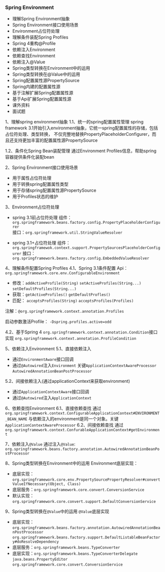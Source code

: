 ### Spring Environment
- 理解Spring Environment抽象
- Spring Environment接口使用场景
- Environment占位符处理
- 理解条件装配Spring Profiles
- Spring 4重构@Profile
- 依赖注入Environment
- 依赖查找Environment
- 依赖注入@Value
- Spring类型转换在Environment中的运用
- Spring类型转换在@Value中的运用
- Spring配置属性源PropertySource
- Spring内建的配置属性源
- 基于注解扩展Spring配置属性源
- 基于Api扩展Spring配置属性源
- 课外资料
- 面试题

1、理解spring environment抽象
1.1、统一的spring配置属性管理
spring framework 3.1开始引入environment抽象，它统一spring配置属性的存储，包括占位符处理、类型转换，
不仅完整地替换PropertyPlaceholderConfigurer，而且还支持更加丰富的配置属性源PropertySource

1.2、条件化Spring Bean装配管理
通过Environment Profiles信息，帮助spring容器提供条件化装配bean

2、Spring Environment接口使用场景
- 用于属性占位符处理
- 用于转换spring配置属性类型
- 用于存储spring配置属性源PropertySource
- 用于Profiles状态的维护

3、Environment占位符处理
- spring 3.1前占位符处理
  组件：`org.springframework.beans.factory.config.PropertyPlaceholderConfigurer`   
  接口：`org.springframework.util.StringValueResolver`

- spring 3.1+占位符处理
  组件：`org.springframewok.context.support.PropertySourcesPlaceholderConfigurer`
  接口：`org.springframework.beans.factory.config.EmbeddedValueResolver`

4、理解条件配置Spring Profiles
4.1、Spring 3.1条件配置
Api：`org.springframework.core.env.ConfigurableEnvironment`
- 修改：`addActiveProfile(String)` `setActiveProfiles(String...)` `setDefaultProfiles(String...)`
- 获取：`getActiveProfiles()` `getDefaultProfles()`
- 匹配： `acceptsProfiles(String)` `acceptsProfiles(Profiles)`

注解：`@org.springframework.context.annotation.Profiles`

启动参数激活Profile： `-Dspring.profiles.active=odd`

4.2、基于Spring 4 `org.springframework.context.annotation.Condition`接口实现
`org.springframework.context.annotation.ProfileCondition`

5、依赖注入Environment
5.1、直接依赖注入
- 通过`EnvironmentAware`接口回调
- 通过`@Autowired`注入`Environment`
  关键`ApplicationContextAwareProcessor` `AutowiredAnnotationBeanPostProcessor`

5.2、间接依赖注入(通过applicationContext来获取environment)
- 通过`ApplicationContextAware`接口回调
- 通过`@Autowired`注入`ApplicationContext`

6、依赖查找Environment
6.1、直接依赖查找
通过`org.springframework.context.ConfigurableApplicationContext#ENVIRONMENT_BEAN_NAME`
与依赖注入的environment是同一个对象。关键`ApplicationContextAwareProcessor`
6.2、间接依赖查找
通过`org.springframework.context.ConfurableApplicationContext#getEnvironment`

7、依赖注入`@Value`
通过注入`@Value`: `org.springframework.beans.factory.annotation.AutowiredAnnotationBeanPostProcessor`

8、Spring类型转换在Environment中的运用
Environment底层实现：
- 底层实现：`org.springframework.core.env.PropertySourcePropertyResolver#convertValueIfNecessary(Object, Class)`
- 底层服务：`org.springframework.core.convert.ConversionService` 
 - 默认实现：`org.springframework.core.convert.support.DefaultConversionService`

9、Spring类型转换在`@Value`中的运用
`@Value`底层实现
- 底层实现：`org.springframework.beans.factory.annotation.AutowiredAnnotationBeanPostProcessor`
  `org.springframework.beans.factory.support.DefaultListableBeanFactory#doResolveDependency`
- 底层服务：`org.springframework.beans.TypeConverter`
 - 底层实现：`org.springframework.beans.TypeConverterDelegate`
   `java.beans.PropertyEditor`
   `org.springframework.core.convert.ConversionService`
   
